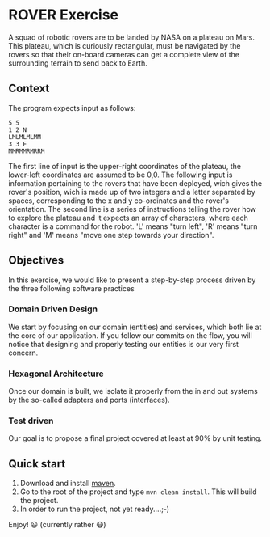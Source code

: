# ROVER Exercise
A squad of robotic rovers are to be landed by NASA on a plateau on Mars. This plateau, which is curiously rectangular, must be navigated by the rovers so that their on-board cameras can get a complete view of the surrounding terrain to send back to Earth.

## Context

The program expects input as follows:

```
5 5
1 2 N
LMLMLMLMM
3 3 E
MMRMMRMRRM
```

The first line of input is the upper-right coordinates of the plateau, the lower-left coordinates are assumed to be 0,0. The following input is information pertaining to the rovers that have been deployed, wich gives the rover's position, wich is made up of two integers and a letter separated by spaces, corresponding to the x and y co-ordinates and the rover's orientation. The second line is a series of instructions telling the rover how to explore the plateau and it expects an array of characters, where each character is a command for the robot. 'L' means "turn left", 'R' means "turn right" and 'M' means "move one step towards your direction".



## Objectives

In this exercise, we would like to present a step-by-step process driven by the three following software practices

### Domain Driven Design 
We start by focusing on our domain (entities) and services, which both lie at the core of our application.
If you follow our commits on the flow, you will notice that designing and properly testing our entities is our very first concern.

### Hexagonal Architecture
Once our domain is built, we isolate it properly from the in and out systems by the so-called adapters and ports (interfaces).

### Test driven
Our goal is to propose a final project covered at least at 90% by unit testing.


## Quick start

1. Download and install [maven](http://maven.apache.org/install.html).
2. Go to the root of the project and type `mvn clean install`. This will build the project.
3. In order to run the project, not yet ready....;-)

Enjoy! :smiley:  (currently rather :mask:)

